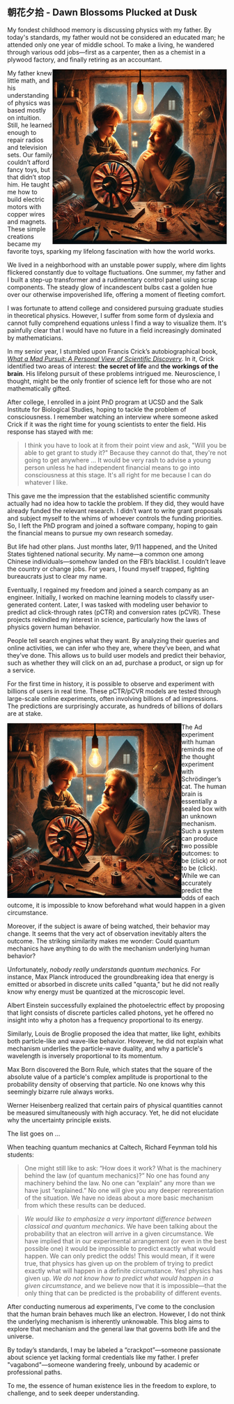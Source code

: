 ## 朝花夕拾 - Dawn Blossoms Plucked at Dusk

My fondest childhood memory is discussing physics with my father. By today's standards, my father would not be considered an educated man; he attended only one year of middle school. To make a living, he wandered through various odd jobs—first as a carpenter, then as a chemist in a plywood factory, and finally retiring as an accountant.

<img alt="Gilded Childhood" align="right" width="400px" src="/assets/img/about/gilded-childhood.webp">
My father knew little math, and his understanding of physics was based mostly on intuition. Still, he learned enough to repair radios and television sets. Our family couldn’t afford fancy toys, but that didn’t stop him. He taught me how to build electric motors with copper wires and magnets. These simple creations became my favorite toys, sparking my lifelong fascination with how the world works.

We lived in a neighborhood with an unstable power supply, where dim lights flickered constantly due to voltage fluctuations. One summer, my father and I built a step-up transformer and a rudimentary control panel using scrap components. The steady glow of incandescent bulbs cast a golden hue over our otherwise impoverished life, offering a moment of fleeting comfort.

I was fortunate to attend college and considered pursuing graduate studies in theoretical physics. However, I suffer from some form of dyslexia and cannot fully comprehend equations unless I find a way to visualize them. It's painfully clear that I would have no future in a field increasingly dominated by mathematicians. 

In my senior year, I stumbled upon Francis Crick’s autobiographical book, [_What a Mad Pursuit: A Personal View of Scientific Discovery_](https://www.amazon.com/What-Mad-Pursuit-Scientific-Discovery/dp/0465091385). In it, Crick identified two areas of interest: **the secret of life** and **the workings of the brain**. His lifelong pursuit of these problems intrigued me. Neuroscience, I thought, might be the only frontier of science left for those who are not mathematically gifted.

After college, I enrolled in a joint PhD program at UCSD and the Salk Institute for Biological Studies, hoping to tackle the problem of consciousness. I remember watching an interview where someone asked Crick if it was the right time for young scientists to enter the field. His response has stayed with me:

> I think you have to look at it from their point view and ask, "Will you be able to get grant to study it?" Because they cannot do that, they're not going to get anywhere ... It would be very rash to advise a young person unless he had independent financial means to go into consciousness at this stage. It's all right for me because I can do whatever I like.

This gave me the impression that the established scientific community actually had no idea how to tackle the problem. If they did, they would have already funded the relevant research. I didn’t want to write grant proposals and subject myself to the whims of whoever controls the funding priorities. So, I left the PhD program and joined a software company, hoping to gain the financial means to pursue my own research someday.

But life had other plans. Just months later, 9/11 happened, and the United States tightened national security. My name—a common one among Chinese individuals—somehow landed on the FBI’s blacklist. I couldn’t leave the country or change jobs. For years, I found myself trapped, fighting bureaucrats just to clear my name.

Eventually, I regained my freedom and joined a search company as an engineer. Initially, I worked on machine learning models to classify user-generated content. Later, I was tasked with modeling user behavior to predict ad click-through rates (pCTR) and conversion rates (pCVR). These projects rekindled my interest in science, particularly how the laws of physics govern human behavior.

People tell search engines what they want. By analyzing their queries and online activities, we can infer who they are, where they’ve been, and what they’ve done. This allows us to build user models and predict their behavior, such as whether they will click on an ad, purchase a product, or sign up for a service. 

For the first time in history, it is possible to observe and experiment with billions of users in real time. These pCTR/pCVR models are tested through large-scale online experiments, often involving billions of ad impressions. The predictions are surprisingly accurate, as hundreds of billions of dollars are at stake.

<img alt="Schrödinger’s Cat" align="left" width="400px" src="/assets/img/about/gilded-childhood.webp">
The Ad experiment with human reminds me of the thought experiment with Schrödinger’s cat. The human brain is essentially a sealed box with an unknown mechanism. Such a system can produce two possible outcomes: to be (click) or not to be (click). While we can accurately predict the odds of each outcome, it is impossible to know beforehand what would happen in a given circumstance. 

Moreover, if the subject is aware of being watched, their behavior may change. It seems that the very act of observation inevitably alters the outcome. The striking similarity makes me wonder: Could quantum mechanics have anything to do with the mechanism underlying human behavior?

Unfortunately, _nobody really understands quantum mechanics._ For instance, Max Planck introduced the groundbreaking idea that energy is emitted or absorbed in discrete units called "quanta," but he did not really know why energy must be quantized at the microscopic level.

Albert Einstein successfully explained the photoelectric effect by proposing that light consists of discrete particles called photons, yet he offered no insight into why a photon has a frequency proportional to its energy.

Similarly, Louis de Broglie proposed the idea that matter, like light, exhibits both particle-like and wave-like behavior. However, he did not explain what mechanism underlies the particle-wave duality, and why a particle's wavelength is inversely proportional to its momentum.

Max Born discovered the Born Rule, which states that the square of the absolute value of a particle's complex amplitude is proportional to the probability density of observing that particle. No one knows why this seemingly bizarre rule always works.

Werner Heisenberg realized that certain pairs of physical quantities cannot be measured simultaneously with high accuracy. Yet, he did not elucidate why the uncertainty principle exists.

The list goes on ...

When teaching quantum mechanics at Caltech, Richard Feynman told his students:

> One might still like to ask: “How does it work? What is the machinery behind the law (of quantum mechanics)?” No one has found any machinery behind the law. No one can “explain” any more than we have just “explained.” No one will give you any deeper representation of the situation. We have no ideas about a more basic mechanism from which these results can be deduced.

> *We would like to emphasize a very important difference between classical and quantum mechanics*. We have been talking about the probability that an electron will arrive in a given circumstance. We have implied that in our experimental arrangement (or even in the best possible one) it would be impossible to predict exactly what would happen. We can only predict the odds! This would mean, if it were true, that physics has given up on the problem of trying to predict exactly what will happen in a definite circumstance. Yes! physics has given up. *We do not know how to predict what would happen in a given circumstance*, and we believe now that it is impossible—that the only thing that can be predicted is the probability of different events. 

After conducting numerous ad experiments, I've come to the conclusion that the human brain behaves much like an electron. However, I do not think the underlying mechanism is inherently unknowable. This blog aims to explore that mechanism and the general law that governs both life and the universe.

By today’s standards, I may be labeled a “crackpot”—someone passionate about science yet lacking formal credentials like my father. I prefer "vagabond"—someone wandering freely, unbound by academic or professional paths. 

To me, the essence of human existence lies in the freedom to explore, to challenge, and to seek deeper understanding.
